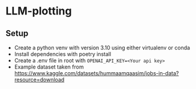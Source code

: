 # LLM-plotting


## Setup
- Create a python venv with version 3.10 using either virtualenv or conda
- Install dependencies with poetry install
- Create a .env file in root with `OPENAI_API_KEY=<Your api key>`
- Example dataset taken from https://www.kaggle.com/datasets/hummaamqaasim/jobs-in-data?resource=download
